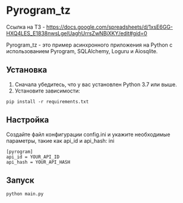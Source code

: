 # Pyrogram_tz

Ссылка на ТЗ - https://docs.google.com/spreadsheets/d/1xsE6GG-HXQ4LES_E1838nwsLgelUaghUrrsZwNBjXKY/edit#gid=0

Pyrogram_tz - это пример асинхронного приложения на Python с использованием Pyrogram, SQLAlchemy, Loguru и Aiosqlite.

## Установка

1. Сначала убедитесь, что у вас установлен Python 3.7 или выше.
2. Установите зависимости:

```
pip install -r requirements.txt
```

## Настройка
Создайте файл конфигурации config.ini и укажите необходимые параметры, такие как api_id и api_hash:
ini
```
[pyrogram]
api_id = YOUR_API_ID
api_hash = YOUR_API_HASH
```
## Запуск
```
python main.py
```